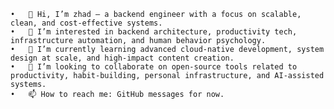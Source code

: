 	•	👋 Hi, I’m zhad — a backend engineer with a focus on scalable, clean, and cost-effective systems.  
	•	👀 I’m interested in backend architecture, productivity tech, infrastructure automation, and human behavior psychology.  
	•	🌱 I’m currently learning advanced cloud-native development, system design at scale, and high-impact content creation.  
	•	💞️ I’m looking to collaborate on open-source tools related to productivity, habit-building, personal infrastructure, and AI-assisted systems.  
	•	📫 How to reach me: GitHub messages for now.  
<!---
zhadtech/zhadtech is a ✨ special ✨ repository because its `README.md` (this file) appears on your GitHub profile.
You can click the Preview link to take a look at your changes.
--->
